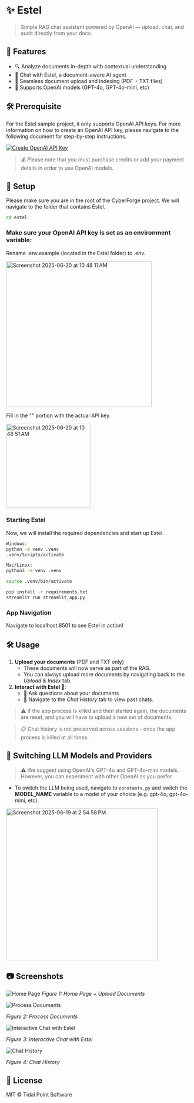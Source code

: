  # ✨ Estel

> Simple RAG chat assistant powered by OpenAI — upload, chat, and audit directly from your docs.

## 🚀 Features

- 🔍 Analyze documents in-depth with contextual understanding
- 🤖 Chat with Estel, a document-aware AI agent
- 📁 Seamless document upload and indexing (PDF + TXT files)
- 🔌 Supports OpenAI models (GPT-4o, GPT-4o-mini, etc)

## 🛠️ Prerequisite

For the Estel sample project, it only supports OpenAI API keys. For more information on how to create an OpenAI API key, please navigate to the following document for step-by-step instructions.

[![Create OpenAI API Key](https://img.shields.io/badge/Create_OpenAI-API_Key-5A3EBA?style=for-the-badge&logo=openai&logoColor=white)](openai.md)

> 💰 Please note that you must purchase credits or add your payment details in order to use OpenAI models.

## 🧰 Setup

Please make sure you are in the root of the CyberForge project. We will navigate to the folder that contains Estel.

```bash
cd estel
```

### Make sure your OpenAI API key is set as an environment variable:

Rename .env.example (located in the Estel folder) to .env.

<img width="396" alt="Screenshot 2025-06-20 at 10 48 11 AM" src="https://github.com/user-attachments/assets/56ac43da-202b-47c5-a5c4-71f6c9506501" />

Fill in the "" portion with the actual API key.

<img width="229" alt="Screenshot 2025-06-20 at 10 48 51 AM" src="https://github.com/user-attachments/assets/0f40ebd7-8333-4689-8971-b272c77f180e" />

### Starting Estel

Now, we will install the required dependencies and start up Estel. 
```bash
Windows:
python -m venv .venv
.venv/Scripts/activate

Mac/Linux:
python3 -m venv .venv

source .venv/bin/activate

pip install -r requirements.txt
streamlit run streamlit_app.py
```

### App Navigation

Navigate to localhost:8501 to see Estel in action!

## 🛠️ Usage

1. **Upload your documents** (PDF and TXT only)
    - These documents will now serve as part of the RAG.
    - You can always upload more documents by navigating back to the *Upload & Index* tab.
2. **Interact with Estel 💬**:
    - 🧠 Ask questions about your documents
    - 📑 Navigate to the *Chat History* tab to view past chats.

> ⚠️ If the app process is killed and then started again, the documents are reset, and you will have to upload a new set of documents.

> 📋 Chat history is not preserved across sessions - once the app process is killed at all times.


## 🔩 Switching LLM Models and Providers

> ⚠️ We suggest using OpenAI's GPT-4o and GPT-4o-mini models. However, you can experiment with other OpenAI as you prefer.

- To switch the LLM  being used, navigate to ```constants.py``` and switch the **MODEL_NAME** variable to a model of your choice (e.g. gpt-4o, gpt-4o-mini, etc).

<img width="412" alt="Screenshot 2025-06-19 at 2 54 58 PM" src="https://github.com/user-attachments/assets/4f9d1352-8f93-4f8c-93ef-a630aee72959" />


## 📷 Screenshots

![Home Page](https://github.com/user-attachments/assets/3743ffac-3bca-4a1c-b05d-f31fd479ea41)
*Figure 1: Home Page + Upload Documents*

![Process Documents](https://github.com/user-attachments/assets/d9f2ef45-a944-433b-8a94-0a06c4ab1e13)

*Figure 2: Process Documents*

![Interactive Chat with Estel](https://github.com/user-attachments/assets/711b1bce-aeb9-45d5-9c7e-47bc79f56073)

*Figure 3: Interactive Chat with Estel*

![Chat History](https://github.com/user-attachments/assets/0844079a-478e-4913-b56b-717de3689a08)

*Figure 4: Chat History*


## 📄 License
MIT ©️ Tidal Point Software
